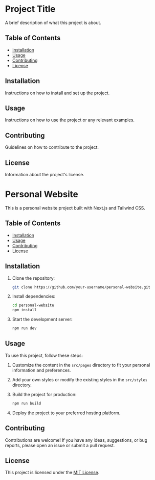 # Project Title

A brief description of what this project is about.

## Table of Contents

- [Installation](#installation)
- [Usage](#usage)
- [Contributing](#contributing)
- [License](#license)

## Installation

Instructions on how to install and set up the project.

## Usage

Instructions on how to use the project or any relevant examples.

## Contributing

Guidelines on how to contribute to the project.

## License

Information about the project's license.

# Personal Website

This is a personal website project built with Next.js and Tailwind CSS.

## Table of Contents

- [Installation](#installation)
- [Usage](#usage)
- [Contributing](#contributing)
- [License](#license)

## Installation

1. Clone the repository:

   ```bash
   git clone https://github.com/your-username/personal-website.git
   ```

2. Install dependencies:

   ```bash
   cd personal-website
   npm install
   ```

3. Start the development server:

   ```bash
   npm run dev
   ```

## Usage

To use this project, follow these steps:

1. Customize the content in the `src/pages` directory to fit your personal information and preferences.

2. Add your own styles or modify the existing styles in the `src/styles` directory.

3. Build the project for production:

   ```bash
   npm run build
   ```

4. Deploy the project to your preferred hosting platform.

## Contributing

Contributions are welcome! If you have any ideas, suggestions, or bug reports, please open an issue or submit a pull request.

## License

This project is licensed under the [MIT License](LICENSE).
